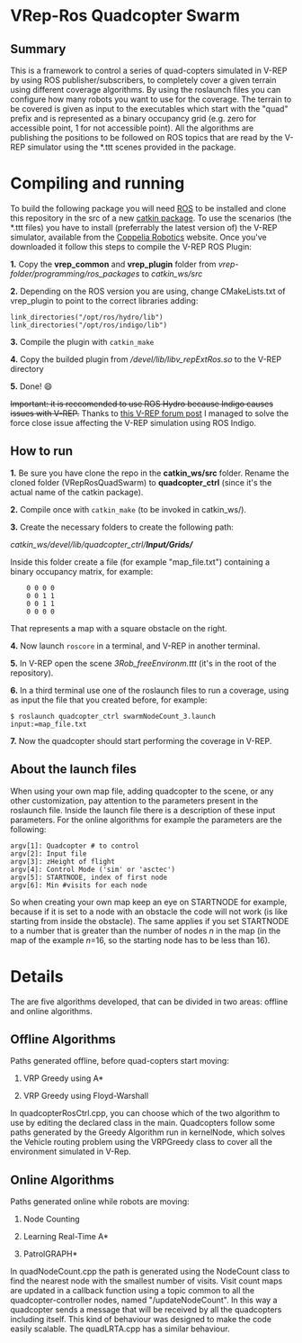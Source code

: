 VRep-Ros Quadcopter Swarm
=========================


Summary
-------

This is a framework to control a series of quad-copters simulated in V-REP by using ROS publisher/subscribers, to completely cover a given terrain using different coverage algorithms. By using the roslaunch files you can configure how many robots you want to use for the coverage.
The terrain to be covered is given as input to the executables which start with the "quad" prefix and is represented as a binary occupancy grid (e.g. zero for accessible point, 1 for not accessible point).
All the algorithms are publishing the positions to be followed on ROS topics that are read by the V-REP simulator using the *.ttt scenes provided in the package.

Compiling and running
=====================

To build the following package you will need [ROS](http://wiki.ros.org/ROS) to be installed and clone this repository in the src of a new [catkin package](http://wiki.ros.org/ROS/Tutorials/catkin/CreatingPackage).
To use the scenarios (the *.ttt files) you have to install (preferrably the latest version of) the V-REP simulator, available from the [Coppelia Robotics](http://www.coppeliarobotics.com/) website.
Once you've downloaded it follow this steps to compile the V-REP ROS Plugin:

**1.** Copy the **vrep_common** and **vrep_plugin** folder from *vrep-folder/programming/ros_packages* to *catkin_ws/src*

**2.** Depending on the ROS version you are using, change CMakeLists.txt of vrep_plugin to point to the correct libraries adding:
```
link_directories("/opt/ros/hydro/lib")
link_directories("/opt/ros/indigo/lib")
```

**3.** Compile the plugin with `catkin_make`

**4.** Copy the builded plugin from */devel/lib/libv_repExtRos.so* to the V-REP directory

**5.** Done! :smile:

<del>Important: it is reccomended to use ROS Hydro because Indigo causes issues with V-REP.</del>
Thanks to [this V-REP forum post](www.forum.coppeliarobotics.com/viewtopic.php?f=5&t=1693) I managed to solve the force close issue affecting the V-REP simulation using ROS Indigo.

How to run
----------
**1.** Be sure you have clone the repo in the **catkin_ws/src** folder. Rename the cloned folder (VRepRosQuadSwarm) to **quadcopter_ctrl** (since it's the actual name of the catkin package).

**2.** Compile once with `catkin_make` (to be invoked in catkin_ws/).

**3.** Create the necessary folders to create the following path:

*catkin_ws/devel/lib/quadcopter_ctrl/<b>Input/Grids/</b>*
     
Inside this folder create a file (for example "map_file.txt") containing a binary occupancy matrix, for example:
```
    0 0 0 0 
    0 0 1 1
    0 0 1 1
    0 0 0 0
```
That represents a map with a square obstacle on the right.

**4.** Now launch `roscore` in a terminal, and V-REP in another terminal.

**5.** In V-REP open the scene *3Rob_freeEnvironm.ttt* (it's in the root of the repository).

**6.** In a third terminal use one of the roslaunch files to run a coverage, using as input the file that you created before, for example:
```
$ roslaunch quadcopter_ctrl swarmNodeCount_3.launch input:=map_file.txt
```

**7.** Now the quadcopter should start performing the coverage in V-REP.

About the launch files
----------------------
When using your own map file, adding quadcopter to the scene, or any other customization, pay attention to the parameters present in the roslaunch file. Inside the launch file there is a description of these input parameters. For the online algorithms for example the parameters are the following:

```
argv[1]: Quadcopter # to control
argv[2]: Input file
argv[3]: zHeight of flight
argv[4]: Control Mode ('sim' or 'asctec')
argv[5]: STARTNODE, index of first node
argv[6]: Min #visits for each node
```

So when creating your own map keep an eye on STARTNODE for example, because if it is set to a node with an obstacle the code will not work (is like starting from inside the obstacle). The same applies if you set STARTNODE to a number that is greater than the number of nodes *n* in the map (in the map of the example *n*=16, so the starting node has to be less than 16).

Details
=======

The are five algorithms developed, that can be divided in two areas: offline and online algorithms.


Offline Algorithms
------------------

Paths generated offline, before quad-copters start moving:

1. VRP Greedy using A*

2. VRP Greedy using Floyd-Warshall


In quadcopterRosCtrl.cpp, you can choose which of the two algorithm to use by editing the declared class in the main. Quadcopters follow some paths generated by the Greedy Algorithm run in kernelNode, which solves the Vehicle routing problem using the VRPGreedy class to cover all the environment simulated in V-Rep.


Online Algorithms
-----------------

Paths generated online while robots are moving:

1. Node Counting

2. Learning Real-Time A*

3. PatrolGRAPH*


In quadNodeCount.cpp the path is generated using the NodeCount class to find the nearest node with the smallest number of visits. Visit count maps are updated in a callback function using a topic common to all the quadcopter-controller nodes, named "/updateNodeCount". In this way a quadcopter sends a message that will be received by all the quadcopters including itself. This kind of behaviour was designed to make the code easily scalable. The quadLRTA.cpp has a similar behaviour.


